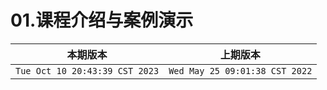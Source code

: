 # 01.课程介绍与案例演示

|本期版本| 上期版本
|:---:|:---:
`Tue Oct 10 20:43:39 CST 2023` | `Wed May 25 09:01:38 CST 2022`